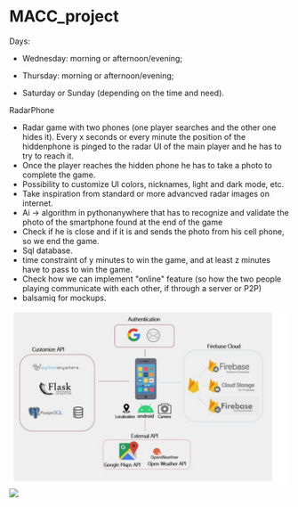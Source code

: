 # MACC_project

Days:

- Wednesday: morning or afternoon/evening;
- Thursday: morning or afternoon/evening;

- Saturday or Sunday (depending on the time and need).

RadarPhone

- Radar game with two phones (one player searches and the other one hides it). Every x seconds or every minute the position of the hiddenphone is pinged to the radar UI of the main player and he has to try to reach it.
- Once the player reaches the hidden phone he has to take a photo to complete the game.
- Possibility to customize UI colors, nicknames, light and dark mode, etc.
- Take inspiration from standard or more advancved radar images on internet.
- Ai -> algorithm in pythonanywhere that has to recognize and validate the photo of the smartphone found at the end of the game
- Check if he is close and if it is and sends the photo from his cell phone, so we end the game.
- Sql database.
- time constraint of y minutes to win the game, and at least z minutes have to pass to win the game.
- Check how we can implement "online" feature (so how the two people playing communicate with each other, if through a server or P2P)
- balsamiq for mockups.
  
![](./pics/example1.png)
![](./pics/example1.pngg)
